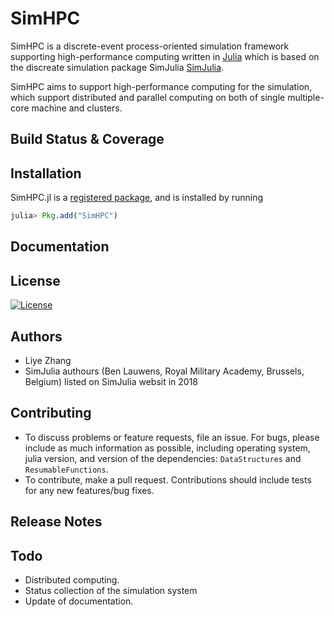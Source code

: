# SimHPC

SimHPC is a discrete-event process-oriented simulation framework supporting high-performance computing written in [Julia](http://julialang.org/) which is based on the discreate simulation package SimJulia [SimJulia](https://github.com/BenLauwens/SimJulia.jl).

SimHPC aims to support high-performance computing for the simulation, which support distributed and parallel computing on both of single multiple-core machine and clusters.

## Build Status & Coverage


## Installation

SimHPC.jl is a [registered package](http://pkg.julialang.org), and is installed by running

```julia
julia> Pkg.add("SimHPC")
```

## Documentation

## License

[![License](http://img.shields.io/badge/license-MIT-brightgreen.svg?style=flat)](LICENSE.md)

## Authors

* Liye Zhang
* SimJulia authours (Ben Lauwens, Royal Military Academy, Brussels, Belgium) listed on SimJulia websit in 2018

## Contributing

* To discuss problems or feature requests, file an issue. For bugs, please include as much information as possible, including operating system, julia version, and version of the dependencies: `DataStructures` and `ResumableFunctions`.
* To contribute, make a pull request. Contributions should include tests for any new features/bug fixes.

## Release Notes

## Todo

* Distributed computing.
* Status collection of the simulation system
* Update of documentation.
